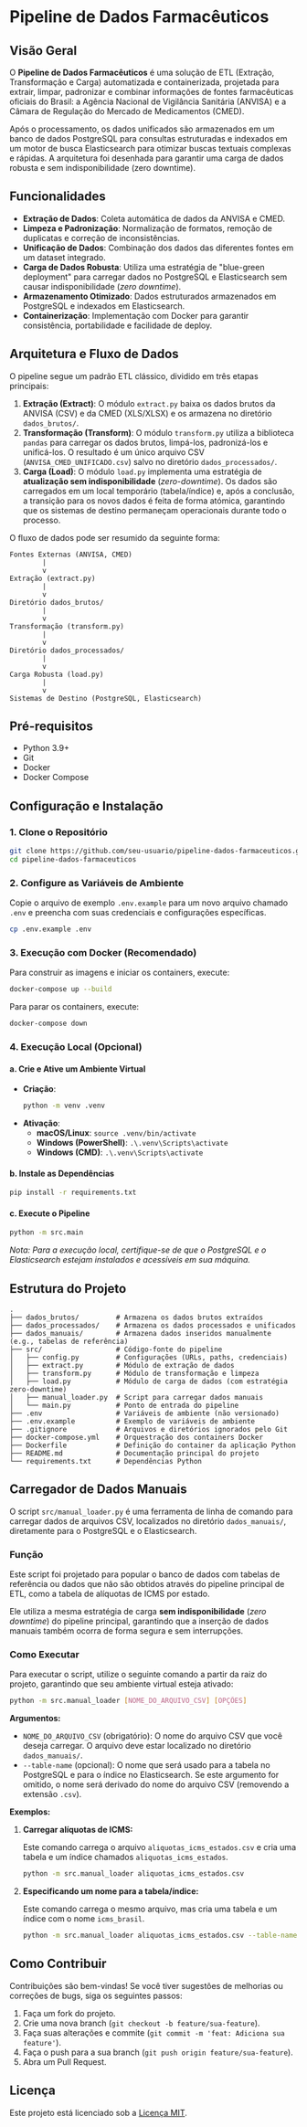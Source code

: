 # Pipeline de Dados Farmacêuticos

## Visão Geral

O **Pipeline de Dados Farmacêuticos** é uma solução de ETL (Extração, Transformação e Carga) automatizada e containerizada, projetada para extrair, limpar, padronizar e combinar informações de fontes farmacêuticas oficiais do Brasil: a Agência Nacional de Vigilância Sanitária (ANVISA) e a Câmara de Regulação do Mercado de Medicamentos (CMED).

Após o processamento, os dados unificados são armazenados em um banco de dados PostgreSQL para consultas estruturadas e indexados em um motor de busca Elasticsearch para otimizar buscas textuais complexas e rápidas. A arquitetura foi desenhada para garantir uma carga de dados robusta e sem indisponibilidade (zero downtime).

## Funcionalidades

-   **Extração de Dados**: Coleta automática de dados da ANVISA e CMED.
-   **Limpeza e Padronização**: Normalização de formatos, remoção de duplicatas e correção de inconsistências.
-   **Unificação de Dados**: Combinação dos dados das diferentes fontes em um dataset integrado.
-   **Carga de Dados Robusta**: Utiliza uma estratégia de "blue-green deployment" para carregar dados no PostgreSQL e Elasticsearch sem causar indisponibilidade (*zero downtime*).
-   **Armazenamento Otimizado**: Dados estruturados armazenados em PostgreSQL e indexados em Elasticsearch.
-   **Containerização**: Implementação com Docker para garantir consistência, portabilidade e facilidade de deploy.

## Arquitetura e Fluxo de Dados

O pipeline segue um padrão ETL clássico, dividido em três etapas principais:

1.  **Extração (Extract)**: O módulo `extract.py` baixa os dados brutos da ANVISA (CSV) e da CMED (XLS/XLSX) e os armazena no diretório `dados_brutos/`.
2.  **Transformação (Transform)**: O módulo `transform.py` utiliza a biblioteca `pandas` para carregar os dados brutos, limpá-los, padronizá-los e unificá-los. O resultado é um único arquivo CSV (`ANVISA_CMED_UNIFICADO.csv`) salvo no diretório `dados_processados/`.
3.  **Carga (Load)**: O módulo `load.py` implementa uma estratégia de **atualização sem indisponibilidade** (*zero-downtime*). Os dados são carregados em um local temporário (tabela/índice) e, após a conclusão, a transição para os novos dados é feita de forma atómica, garantindo que os sistemas de destino permaneçam operacionais durante todo o processo.

O fluxo de dados pode ser resumido da seguinte forma:

```
Fontes Externas (ANVISA, CMED)
        |
        v
Extração (extract.py)
        |
        v
Diretório dados_brutos/
        |
        v
Transformação (transform.py)
        |
        v
Diretório dados_processados/
        |
        v
Carga Robusta (load.py)
        |
        v
Sistemas de Destino (PostgreSQL, Elasticsearch)
```

## Pré-requisitos

-   Python 3.9+
-   Git
-   Docker
-   Docker Compose

## Configuração e Instalação

### 1. Clone o Repositório

```bash
git clone https://github.com/seu-usuario/pipeline-dados-farmaceuticos.git
cd pipeline-dados-farmaceuticos
```

### 2. Configure as Variáveis de Ambiente

Copie o arquivo de exemplo `.env.example` para um novo arquivo chamado `.env` e preencha com suas credenciais e configurações específicas.

```bash
cp .env.example .env
```

### 3. Execução com Docker (Recomendado)

Para construir as imagens e iniciar os containers, execute:

```bash
docker-compose up --build
```

Para parar os containers, execute:

```bash
docker-compose down
```

### 4. Execução Local (Opcional)

#### a. Crie e Ative um Ambiente Virtual

-   **Criação**:
    ```bash
    python -m venv .venv
    ```
-   **Ativação**:
    -   **macOS/Linux**: `source .venv/bin/activate`
    -   **Windows (PowerShell)**: `.\.venv\Scripts\activate`
    -   **Windows (CMD)**: `.\.venv\Scripts\activate`

#### b. Instale as Dependências

```bash
pip install -r requirements.txt
```

#### c. Execute o Pipeline

```bash
python -m src.main
```

*Nota: Para a execução local, certifique-se de que o PostgreSQL e o Elasticsearch estejam instalados e acessíveis em sua máquina.*

## Estrutura do Projeto

```
.
├── dados_brutos/         # Armazena os dados brutos extraídos
├── dados_processados/    # Armazena os dados processados e unificados
├── dados_manuais/        # Armazena dados inseridos manualmente (e.g., tabelas de referência)
├── src/                  # Código-fonte do pipeline
│   ├── config.py         # Configurações (URLs, paths, credenciais)
│   ├── extract.py        # Módulo de extração de dados
│   ├── transform.py      # Módulo de transformação e limpeza
│   ├── load.py           # Módulo de carga de dados (com estratégia zero-downtime)
│   ├── manual_loader.py  # Script para carregar dados manuais
│   └── main.py           # Ponto de entrada do pipeline
├── .env                  # Variáveis de ambiente (não versionado)
├── .env.example          # Exemplo de variáveis de ambiente
├── .gitignore            # Arquivos e diretórios ignorados pelo Git
├── docker-compose.yml    # Orquestração dos containers Docker
├── Dockerfile            # Definição do container da aplicação Python
├── README.md             # Documentação principal do projeto
└── requirements.txt      # Dependências Python
```

## Carregador de Dados Manuais

O script `src/manual_loader.py` é uma ferramenta de linha de comando para carregar dados de arquivos CSV, localizados no diretório `dados_manuais/`, diretamente para o PostgreSQL e o Elasticsearch.

### Função

Este script foi projetado para popular o banco de dados com tabelas de referência ou dados que não são obtidos através do pipeline principal de ETL, como a tabela de alíquotas de ICMS por estado.

Ele utiliza a mesma estratégia de carga **sem indisponibilidade** (*zero downtime*) do pipeline principal, garantindo que a inserção de dados manuais também ocorra de forma segura e sem interrupções.

### Como Executar

Para executar o script, utilize o seguinte comando a partir da raiz do projeto, garantindo que seu ambiente virtual esteja ativado:

```bash
python -m src.manual_loader [NOME_DO_ARQUIVO_CSV] [OPÇÕES]
```

**Argumentos:**

*   `NOME_DO_ARQUIVO_CSV` (obrigatório): O nome do arquivo CSV que você deseja carregar. O arquivo deve estar localizado no diretório `dados_manuais/`.
*   `--table-name` (opcional): O nome que será usado para a tabela no PostgreSQL e para o índice no Elasticsearch. Se este argumento for omitido, o nome será derivado do nome do arquivo CSV (removendo a extensão `.csv`).

**Exemplos:**

1.  **Carregar alíquotas de ICMS:**

    Este comando carrega o arquivo `aliquotas_icms_estados.csv` e cria uma tabela e um índice chamados `aliquotas_icms_estados`.

    ```bash
    python -m src.manual_loader aliquotas_icms_estados.csv
    ```

2.  **Especificando um nome para a tabela/índice:**

    Este comando carrega o mesmo arquivo, mas cria uma tabela e um índice com o nome `icms_brasil`.

    ```bash
    python -m src.manual_loader aliquotas_icms_estados.csv --table-name icms_brasil
    ```

## Como Contribuir

Contribuições são bem-vindas! Se você tiver sugestões de melhorias ou correções de bugs, siga os seguintes passos:

1.  Faça um fork do projeto.
2.  Crie uma nova branch (`git checkout -b feature/sua-feature`).
3.  Faça suas alterações e commite (`git commit -m 'feat: Adiciona sua feature'`).
4.  Faça o push para a sua branch (`git push origin feature/sua-feature`).
5.  Abra um Pull Request.

## Licença

Este projeto está licenciado sob a [Licença MIT](https://opensource.org/licenses/MIT).
